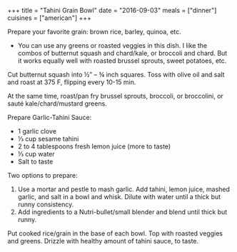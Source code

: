 +++
title = "Tahini Grain Bowl"
date = "2016-09-03"
meals = ["dinner"]
cuisines = ["american"]
+++

Prepare your favorite grain: brown rice, barley, quinoa, etc.

* You can use any greens or roasted veggies in this dish. I like the combos of butternut squash and chard/kale, or broccoli and chard. But it works equally well with roasted brussel sprouts, sweet potatoes, etc.

Cut butternut squash into ½” – ¾ inch squares. Toss with olive oil and salt and roast at 375 F, flipping every 10-15 min.

At the same time, roast/pan fry brussel sprouts, broccoli, or broccolini, or sauté kale/chard/mustard greens.

Prepare Garlic-Tahini Sauce:
 * 1 garlic clove
 * ⅓ cup sesame tahini
 * 2 to 4 tablespoons fresh lemon juice (more to taste)
 * ⅓ cup water
 * Salt to taste

Two options to prepare:
1. Use a mortar and pestle to mash garlic. Add tahini, lemon juice, mashed garlic, and salt in a bowl and whisk. Dilute with water until a thick but runny consistency.
2. Add ingredients to a Nutri-bullet/small blender and blend until thick but runny.

Put cooked rice/grain in the base of each bowl. Top with roasted veggies and greens. Drizzle with healthy amount of tahini sauce, to taste.
